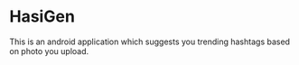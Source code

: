 # HasiGen
This is an android application which suggests you trending hashtags based on photo you upload.
